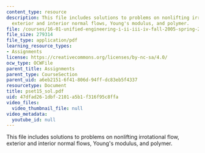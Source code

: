 ```yaml
---
content_type: resource
description: This file includes solutions to problems on nonlifting irrotational flow,
  exterior and interior normal flows, Young's modulus, and polymer.
file: /courses/16-01-unified-engineering-i-ii-iii-iv-fall-2005-spring-2006/47dfad261dbf2101a5b1f316f95c8ffa_pset15_sol.pdf
file_size: 279314
file_type: application/pdf
learning_resource_types:
- Assignments
license: https://creativecommons.org/licenses/by-nc-sa/4.0/
ocw_type: OCWFile
parent_title: Assignments
parent_type: CourseSection
parent_uid: a6eb2151-6f41-806d-94ff-dc83eb5f4337
resourcetype: Document
title: pset15_sol.pdf
uid: 47dfad26-1dbf-2101-a5b1-f316f95c8ffa
video_files:
  video_thumbnail_file: null
video_metadata:
  youtube_id: null
---
```

This file includes solutions to problems on nonlifting irrotational flow, exterior and interior normal flows, Young's modulus, and polymer.